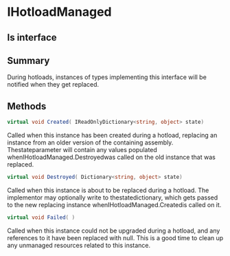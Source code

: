 # IHotloadManaged

## Is interface

## Summary

During hotloads, instances of types implementing this interface will be notified when
they get replaced.
## Methods

```c#
virtual void Created( IReadOnlyDictionary<string, object> state) 
```
Called when this instance has been created during a hotload, replacing an
instance from an older version of the containing assembly. Thestateparameter will contain any values populated whenIHotloadManaged.Destroyedwas called
on the old instance that was replaced.
```c#
virtual void Destroyed( Dictionary<string, object> state) 
```
Called when this instance is about to be replaced during a hotload.
The implementor may optionally write to thestatedictionary, which gets passed to the new replacing instance whenIHotloadManaged.Createdis called on it.
```c#
virtual void Failed( ) 
```
Called when this instance could not be upgraded during a hotload, and any references
to it have been replaced with null. This is a good time to clean up any unmanaged resources
related to this instance.
